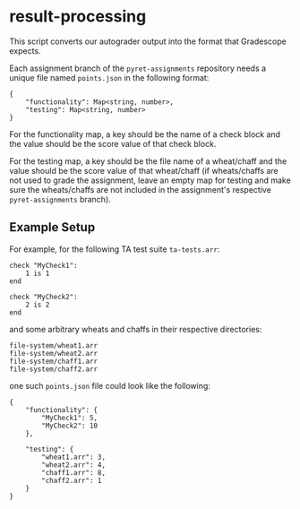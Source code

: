 # result-processing
This script converts our autograder output into the format that Gradescope expects.

Each assignment branch of the `pyret-assignments` repository needs a unique file named `points.json` in the following format:
```
{
    "functionality": Map<string, number>,
    "testing": Map<string, number>
}
```
For the functionality map, a key should be the name of a check block and the value should be the score value of that check block.

For the testing map, a key should be the file name of a wheat/chaff and the value should be the score value of that wheat/chaff (if wheats/chaffs are not used to grade the assignment, leave an empty map for testing and make sure the wheats/chaffs are not included in the assignment's respective `pyret-assignments` branch).

## Example Setup

For example, for the following TA test suite `ta-tests.arr`:
```
check "MyCheck1":
    1 is 1
end

check "MyCheck2":
    2 is 2
end
```

and some arbitrary wheats and chaffs in their respective directories:
```
file-system/wheat1.arr
file-system/wheat2.arr
file-system/chaff1.arr
file-system/chaff2.arr
```

one such ```points.json``` file could look like the following:
```
{
    "functionality": {
        "MyCheck1": 5,
        "MyCheck2": 10
    },

    "testing": {
        "wheat1.arr": 3,
        "wheat2.arr": 4,
        "chaff1.arr": 8,
        "chaff2.arr": 1
    }
}
```

